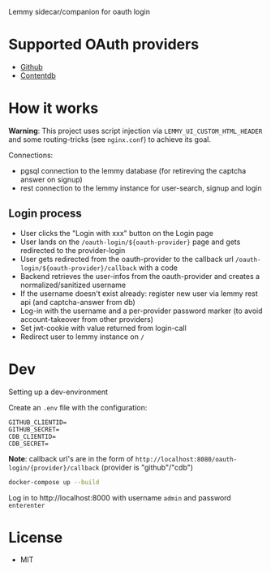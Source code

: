 
Lemmy sidecar/companion for oauth login

# Supported OAuth providers

* [Github](https://github.com)
* [Contentdb](https://content.minetest.ch)

# How it works

**Warning**:
This project uses script injection via `LEMMY_UI_CUSTOM_HTML_HEADER` and some routing-tricks (see `nginx.conf`) to achieve its goal.

Connections:
* pgsql connection to the lemmy database (for retireving the captcha answer on signup)
* rest connection to the lemmy instance for user-search, signup and login

## Login process

* User clicks the "Login with xxx" button on the Login page
* User lands on the `/oauth-login/${oauth-provider}` page and gets redirected to the provider-login
* User gets redirected from the oauth-provider to the callback url `/oauth-login/${oauth-provider}/callback` with a code
* Backend retrieves the user-infos from the oauth-provider and creates a normalized/sanitized username
* If the username doesn't exist already: register new user via lemmy rest api (and captcha-answer from db)
* Log-in with the username and a per-provider password marker (to avoid account-takeover from other providers)
* Set jwt-cookie with value returned from login-call
* Redirect user to lemmy instance on `/`

# Dev

Setting up a dev-environment

Create an `.env` file with the configuration:
```
GITHUB_CLIENTID=
GITHUB_SECRET=
CDB_CLIENTID=
CDB_SECRET=
```

**Note**: callback url's are in the form of `http://localhost:8080/oauth-login/{provider}/callback` (provider is "github"/"cdb")

```sh
docker-compose up --build
```

Log in to http://localhost:8000 with username `admin` and password `enterenter`

# License

* MIT